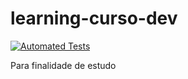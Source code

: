 # learning-curso-dev
[![Automated Tests](https://github.com/maxwellaguiarsilva/learning-curso-dev/actions/workflows/tests.yaml/badge.svg)](https://github.com/maxwellaguiarsilva/learning-curso-dev/actions/workflows/tests.yaml)

Para finalidade de estudo

